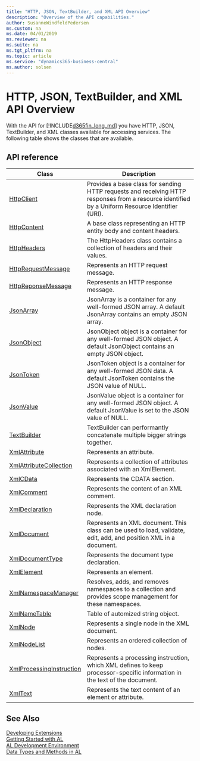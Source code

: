 ```yaml
---
title: "HTTP, JSON, TextBuilder, and XML API Overview"
description: "Overview of the API capabilities."
author: SusanneWindfeldPedersen
ms.custom: na
ms.date: 04/01/2019
ms.reviewer: na
ms.suite: na
ms.tgt_pltfrm: na
ms.topic: article
ms.service: "dynamics365-business-central"
ms.author: solsen
---
```


# HTTP, JSON, TextBuilder, and XML API Overview
With the API for [!INCLUDE[d365fin_long_md](includes/d365fin_long_md.md)] you have HTTP, JSON, TextBuilder, and XML classes available for accessing services. The following table shows the classes that are available. 

## API reference

|Class|Description|
|-----|-----------|
|[HttpClient](methods-auto/httpclient-data-type.md)|Provides a base class for sending HTTP requests and receiving HTTP responses from a resource identified by a Uniform Resource Identifier (URI).|
|[HttpContent](methods-auto/httpcontent-data-type.md)|A base class representing an HTTP entity body and content headers.|
|[HttpHeaders](methods-auto/httpheaders-data-type.md)|The HttpHeaders class contains a collection of headers and their values.|
|[HttpRequestMessage](methods-auto/httprequestmessage-data-type.md)|Represents an HTTP request message.|
|[HttpReponseMessage](methods-auto/httpresponsemessage-data-type.md)|Represents an HTTP response message.|
|[JsonArray](methods-auto/jsonarray-data-type.md)|JsonArray is a container for any well-formed JSON array. A default JsonArray contains an empty JSON array.|
|[JsonObject](methods-auto/jsonobject-data-type.md)|JsonObject object is a container for any well-formed JSON object. A default JsonObject contains an empty JSON object.|
|[JsonToken](methods-auto/jsontoken-data-type.md)|JsonToken object is a container for any well-formed JSON data. A default JsonToken contains the JSON value of NULL.|
|[JsonValue](methods-auto/jsonvalue-data-type.md)|JsonValue object is a container for any well-formed JSON object. A default JsonValue is set to the JSON value of NULL.|
|[TextBuilder](methods-auto/textbuilder-data-type.md)|TextBuilder can performantly concatenate multiple bigger strings together.|
|[XmlAttribute](methods-auto/xmlattribute-data-type.md)|Represents an attribute.|
|[XmlAttributeCollection](methods-auto/xmlattributecollection-data-type.md)|Represents a collection of attributes associated with an XmlElement.|
|[XmlCData](methods-auto/xmlcdata-data-type.md)|Represents the CDATA section.|
|[XmlComment](methods-auto/xmlcomment-data-type.md)|Represents the content of an XML comment.|
|[XmlDeclaration](methods-auto/xmldeclaration-data-type.md)|Represents the XML declaration node.|
|[XmlDocument](methods-auto/xmldocument-data-type.md)|Represents an XML document. This class can be used to load, validate, edit, add, and position XML in a document.|
|[XmlDocumentType](methods-auto/xmldocumenttype-data-type.md)|Represents the document type declaration.|
|[XmlElement](methods-auto/xmlelement-data-type.md)|Represents an element.|
|[XmlNamespaceManager](methods-auto/xmlnamespacemanager-data-type.md)|Resolves, adds, and removes namespaces to a collection and provides scope management for these namespaces.|
|[XmlNameTable](methods-auto/xmlnametable-data-type.md)|Table of automized string object.|
|[XmlNode](methods-auto/xmlnode-data-type.md)|Represents a single node in the XML document.|
|[XmlNodeList](methods-auto/xmlnodelist-data-type.md)|Represents an ordered collection of nodes.|
|[XmlProcessingInstruction](methods-auto/xmlprocessinginstruction-data-type.md)|Represents a processing instruction, which XML defines to keep processor-specific information in the text of the document.|
|[XmlText](methods-auto/xmltext-data-type.md)|Represents the text content of an element or attribute.|


## See Also
[Developing Extensions](devenv-dev-overview.md)  
[Getting Started with AL](devenv-get-started.md)  
[AL Development Environment](devenv-reference-overview.md)  
[Data Types and Methods in AL](methods-auto/library.md)